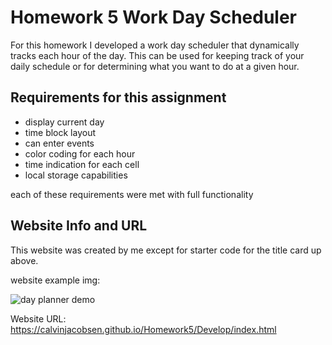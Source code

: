 # Homework 5 Work Day Scheduler

For this homework I developed a work day scheduler that dynamically tracks each hour of the day. This can be used for keeping track of your daily schedule or for determining what you want to do at a given hour.


## Requirements for this assignment

 - display current day
 - time block layout
 - can enter events
 - color coding for each hour
 - time indication for each cell
 - local storage capabilities

 each of these requirements were met with full functionality

## Website Info and URL

This website was created by me except for starter code for the title card up above. 

website example img:

![day planner demo](./Assets/)

Website URL: https://calvinjacobsen.github.io/Homework5/Develop/index.html
